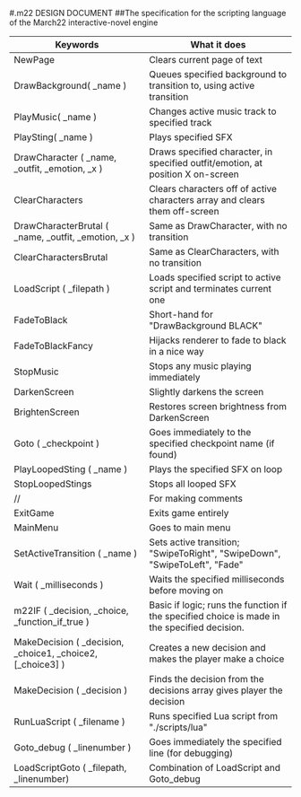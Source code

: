 #.m22 DESIGN DOCUMENT
##The specification for the scripting language of the March22 interactive-novel engine

| Keywords                                             | What it does                                                                    |
|------------------------------------------------------|---------------------------------------------------------------------------------|
| NewPage                                              | Clears current page of text                                                     |
| DrawBackground( _name )                              | Queues specified background to transition to, using active transition           |
| PlayMusic( _name )                                   | Changes active music track to specified track                                   |
| PlaySting( _name )                                   | Plays specified SFX                                                             |
| DrawCharacter ( _name, _outfit, _emotion, _x )       | Draws specified character, in specified outfit/emotion, at position X on-screen |
| ClearCharacters                                      | Clears characters off of active characters array and clears them off-screen     |
| DrawCharacterBrutal ( _name, _outfit, _emotion, _x ) | Same as DrawCharacter, with no transition                                       |
| ClearCharactersBrutal                                | Same as ClearCharacters, with no transition                                     |
| LoadScript ( _filepath )                             | Loads specified script to active script and terminates current one              |
| FadeToBlack                                          | Short-hand for "DrawBackground BLACK"                                           |
| FadeToBlackFancy                                     | Hijacks renderer to fade to black in a nice way                                 |
| StopMusic                                            | Stops any music playing immediately                                             |
| DarkenScreen                                         | Slightly darkens the screen                                                     |
| BrightenScreen                                       | Restores screen brightness from DarkenScreen                                    |
| Goto ( _checkpoint )                                 | Goes immediately to the specified checkpoint name (if found)                    |
| PlayLoopedSting ( _name )                            | Plays the specified SFX on loop                                                 |
| StopLoopedStings                                     | Stops all looped SFX                                                            |
| //                                                   | For making comments                                                             |
| ExitGame                                             | Exits game entirely                                                             |
| MainMenu                                             | Goes to main menu                                                               |
| SetActiveTransition ( _name )                        | Sets active transition; "SwipeToRight", "SwipeDown", "SwipeToLeft", "Fade"      |
| Wait ( _milliseconds )                               | Waits the specified milliseconds before moving on                               |
| m22IF ( _decision, _choice, _function_if_true )      | Basic if logic; runs the function if the specified choice is made in the specified decision. |
| MakeDecision ( _decision, _choice1, _choice2, [_choice3] ) | Creates a new decision and makes the player make a choice                 |
| MakeDecision ( _decision )                           | Finds the decision from the decisions array gives player the decision           |
| RunLuaScript ( _filename )                           | Runs specified Lua script from "./scripts/lua"                                  |
| Goto_debug ( _linenumber )                           | Goes immediately the specified line (for debugging)                             |
| LoadScriptGoto ( _filepath, _linenumber)             | Combination of LoadScript and Goto_debug                                        |